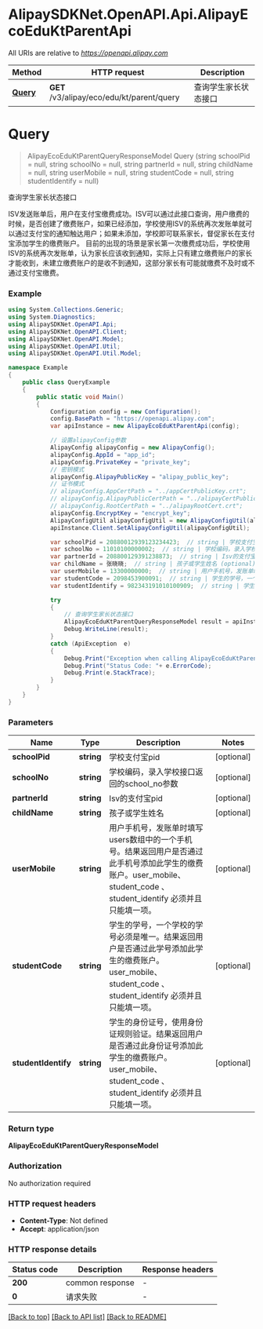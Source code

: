 # AlipaySDKNet.OpenAPI.Api.AlipayEcoEduKtParentApi

All URIs are relative to *https://openapi.alipay.com*

Method | HTTP request | Description
------------- | ------------- | -------------
[**Query**](AlipayEcoEduKtParentApi.md#query) | **GET** /v3/alipay/eco/edu/kt/parent/query | 查询学生家长状态接口


<a name="query"></a>
# **Query**
> AlipayEcoEduKtParentQueryResponseModel Query (string schoolPid = null, string schoolNo = null, string partnerId = null, string childName = null, string userMobile = null, string studentCode = null, string studentIdentify = null)

查询学生家长状态接口

ISV发送账单后，用户在支付宝缴费成功。ISV可以通过此接口查询，用户缴费的时候，是否创建了缴费账户，如果已经添加，学校使用ISV的系统再次发账单就可以通过支付宝的通知触达用户；如果未添加，学校即可联系家长，督促家长在支付宝添加学生的缴费账户。  目前的出现的场景是家长第一次缴费成功后，学校使用ISV的系统再次发账单，认为家长应该收到通知，实际上只有建立缴费账户的家长才能收到，未建立缴费账户的是收不到通知，这部分家长有可能就缴费不及时或不通过支付宝缴费。

### Example
```csharp
using System.Collections.Generic;
using System.Diagnostics;
using AlipaySDKNet.OpenAPI.Api;
using AlipaySDKNet.OpenAPI.Client;
using AlipaySDKNet.OpenAPI.Model;
using AlipaySDKNet.OpenAPI.Util;
using AlipaySDKNet.OpenAPI.Util.Model;

namespace Example
{
    public class QueryExample
    {
        public static void Main()
        {
            Configuration config = new Configuration();
            config.BasePath = "https://openapi.alipay.com";
            var apiInstance = new AlipayEcoEduKtParentApi(config);

            // 设置alipayConfig参数
            AlipayConfig alipayConfig = new AlipayConfig();
            alipayConfig.AppId = "app_id";
            alipayConfig.PrivateKey = "private_key";
            // 密钥模式
            alipayConfig.AlipayPublicKey = "alipay_public_key";
            // 证书模式
            // alipayConfig.AppCertPath = "../appCertPublicKey.crt";
            // alipayConfig.AlipayPublicCertPath = "../alipayCertPublicKey_RSA2.crt";
            // alipayConfig.RootCertPath = "../alipayRootCert.crt";
            alipayConfig.EncryptKey = "encrypt_key";
            AlipayConfigUtil alipayConfigUtil = new AlipayConfigUtil(alipayConfig);
            apiInstance.Client.SetAlipayConfigUtil(alipayConfigUtil);

            var schoolPid = 20880012939123234423;  // string | 学校支付宝pid (optional) 
            var schoolNo = 11010100000002;  // string | 学校编码，录入学校接口返回的school_no参数 (optional) 
            var partnerId = 208800129391238873;  // string | Isv的支付宝pid (optional) 
            var childName = 张晓晓;  // string | 孩子或学生姓名 (optional) 
            var userMobile = 13300000000;  // string | 用户手机号，发账单时填写users数组中的一个手机号。结果返回用户是否通过此手机号添加此学生的缴费账户。user_mobile、student_code 、student_identify 必须并且只能填一项。 (optional) 
            var studentCode = 2098453900091;  // string | 学生的学号，一个学校的学号必须是唯一。结果返回用户是否通过此学号添加此学生的缴费账户。user_mobile、student_code 、student_identify 必须并且只能填一项。 (optional) 
            var studentIdentify = 982343191010100909;  // string | 学生的身份证号，使用身份证规则验证。结果返回用户是否通过此身份证号添加此学生的缴费账户。user_mobile、student_code 、student_identify 必须并且只能填一项。 (optional) 

            try
            {
                // 查询学生家长状态接口
                AlipayEcoEduKtParentQueryResponseModel result = apiInstance.Query(schoolPid, schoolNo, partnerId, childName, userMobile, studentCode, studentIdentify);
                Debug.WriteLine(result);
            }
            catch (ApiException  e)
            {
                Debug.Print("Exception when calling AlipayEcoEduKtParentApi.Query: " + e.Message );
                Debug.Print("Status Code: "+ e.ErrorCode);
                Debug.Print(e.StackTrace);
            }
        }
    }
}
```

### Parameters

Name | Type | Description  | Notes
------------- | ------------- | ------------- | -------------
 **schoolPid** | **string**| 学校支付宝pid | [optional] 
 **schoolNo** | **string**| 学校编码，录入学校接口返回的school_no参数 | [optional] 
 **partnerId** | **string**| Isv的支付宝pid | [optional] 
 **childName** | **string**| 孩子或学生姓名 | [optional] 
 **userMobile** | **string**| 用户手机号，发账单时填写users数组中的一个手机号。结果返回用户是否通过此手机号添加此学生的缴费账户。user_mobile、student_code 、student_identify 必须并且只能填一项。 | [optional] 
 **studentCode** | **string**| 学生的学号，一个学校的学号必须是唯一。结果返回用户是否通过此学号添加此学生的缴费账户。user_mobile、student_code 、student_identify 必须并且只能填一项。 | [optional] 
 **studentIdentify** | **string**| 学生的身份证号，使用身份证规则验证。结果返回用户是否通过此身份证号添加此学生的缴费账户。user_mobile、student_code 、student_identify 必须并且只能填一项。 | [optional] 

### Return type

**AlipayEcoEduKtParentQueryResponseModel**

### Authorization

No authorization required

### HTTP request headers

 - **Content-Type**: Not defined
 - **Accept**: application/json


### HTTP response details
| Status code | Description | Response headers |
|-------------|-------------|------------------|
| **200** | common response |  -  |
| **0** | 请求失败 |  -  |

[[Back to top]](#) [[Back to API list]](../README.md#documentation-for-api-endpoints) [[Back to README]](../README.md)

